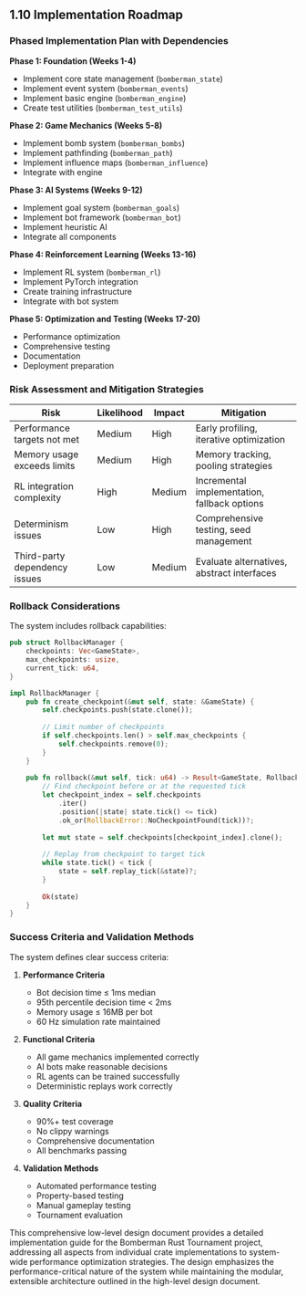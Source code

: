 ## 1.10 Implementation Roadmap

### Phased Implementation Plan with Dependencies

**Phase 1: Foundation (Weeks 1-4)**
- Implement core state management (`bomberman_state`)
- Implement event system (`bomberman_events`)
- Implement basic engine (`bomberman_engine`)
- Create test utilities (`bomberman_test_utils`)

**Phase 2: Game Mechanics (Weeks 5-8)**
- Implement bomb system (`bomberman_bombs`)
- Implement pathfinding (`bomberman_path`)
- Implement influence maps (`bomberman_influence`)
- Integrate with engine

**Phase 3: AI Systems (Weeks 9-12)**
- Implement goal system (`bomberman_goals`)
- Implement bot framework (`bomberman_bot`)
- Implement heuristic AI
- Integrate all components

**Phase 4: Reinforcement Learning (Weeks 13-16)**
- Implement RL system (`bomberman_rl`)
- Implement PyTorch integration
- Create training infrastructure
- Integrate with bot system

**Phase 5: Optimization and Testing (Weeks 17-20)**
- Performance optimization
- Comprehensive testing
- Documentation
- Deployment preparation

### Risk Assessment and Mitigation Strategies

| Risk | Likelihood | Impact | Mitigation |
|------|------------|--------|------------|
| Performance targets not met | Medium | High | Early profiling, iterative optimization |
| Memory usage exceeds limits | Medium | High | Memory tracking, pooling strategies |
| RL integration complexity | High | Medium | Incremental implementation, fallback options |
| Determinism issues | Low | High | Comprehensive testing, seed management |
| Third-party dependency issues | Low | Medium | Evaluate alternatives, abstract interfaces |

### Rollback Considerations

The system includes rollback capabilities:

```rust
pub struct RollbackManager {
    checkpoints: Vec<GameState>,
    max_checkpoints: usize,
    current_tick: u64,
}

impl RollbackManager {
    pub fn create_checkpoint(&mut self, state: &GameState) {
        self.checkpoints.push(state.clone());
        
        // Limit number of checkpoints
        if self.checkpoints.len() > self.max_checkpoints {
            self.checkpoints.remove(0);
        }
    }
    
    pub fn rollback(&mut self, tick: u64) -> Result<GameState, RollbackError> {
        // Find checkpoint before or at the requested tick
        let checkpoint_index = self.checkpoints
            .iter()
            .position(|state| state.tick() <= tick)
            .ok_or(RollbackError::NoCheckpointFound(tick))?;
        
        let mut state = self.checkpoints[checkpoint_index].clone();
        
        // Replay from checkpoint to target tick
        while state.tick() < tick {
            state = self.replay_tick(&state)?;
        }
        
        Ok(state)
    }
}
```

### Success Criteria and Validation Methods

The system defines clear success criteria:

1. **Performance Criteria**
   - Bot decision time ≤ 1ms median
   - 95th percentile decision time < 2ms
   - Memory usage ≤ 16MB per bot
   - 60 Hz simulation rate maintained

2. **Functional Criteria**
   - All game mechanics implemented correctly
   - AI bots make reasonable decisions
   - RL agents can be trained successfully
   - Deterministic replays work correctly

3. **Quality Criteria**
   - 90%+ test coverage
   - No clippy warnings
   - Comprehensive documentation
   - All benchmarks passing

4. **Validation Methods**
   - Automated performance testing
   - Property-based testing
   - Manual gameplay testing
   - Tournament evaluation

This comprehensive low-level design document provides a detailed implementation guide for the Bomberman Rust Tournament project, addressing all aspects from individual crate implementations to system-wide performance optimization strategies. The design emphasizes the performance-critical nature of the system while maintaining the modular, extensible architecture outlined in the high-level design document.
```